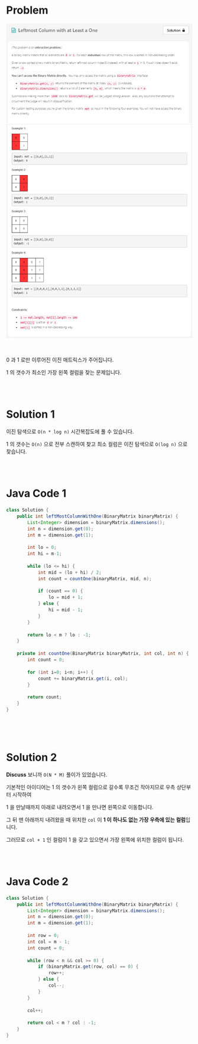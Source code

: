 # Problem

![](../images/21-leftmost-column-with-at-least-a-one-1.png)
![](../images/21-leftmost-column-with-at-least-a-one-2.png)

<br>

0 과 1 로만 이루어진 이진 매트릭스가 주어집니다.

1 의 갯수가 최소인 가장 왼쪽 컬럼을 찾는 문제입니다.

<br><br>

# Solution 1

이진 탐색으로 `O(n * log n)` 시간복잡도에 풀 수 있습니다.

1 의 갯수는 `O(n)` 으로 전부 스캔하여 찾고 최소 컬럼은 이진 탐색으로 `O(log n)` 으로 찾습니다.

<br><br>

# Java Code 1

```java
class Solution {
    public int leftMostColumnWithOne(BinaryMatrix binaryMatrix) {
        List<Integer> dimension = binaryMatrix.dimensions();
        int n = dimension.get(0);
        int m = dimension.get(1);
        
        int lo = 0;
        int hi = m-1;
        
        while (lo <= hi) {
            int mid = (lo + hi) / 2;
            int count = countOne(binaryMatrix, mid, n);
                        
            if (count == 0) {
                lo = mid + 1;
            } else {
                hi = mid - 1;
            }
        }
        
        return lo < m ? lo : -1;
    }
    
    private int countOne(BinaryMatrix binaryMatrix, int col, int n) {
        int count = 0;
        
        for (int i=0; i<n; i++) {
            count += binaryMatrix.get(i, col);
        }
        
        return count;
    }
}
```

<br><br><br>

# Solution 2

**Discuss** 보니까 `O(N * M)` 풀이가 있었습니다.

기본적인 아이디어는 1 의 갯수가 왼쪽 컬럼으로 갈수록 무조건 작아지므로 우측 상단부터 시작하여

1 을 만날때까지 아래로 내려오면서 1 을 만나면 왼쪽으로 이동합니다.

그 뒤 맨 아래까지 내려왔을 때 위치한 `col` 이 **1 이 하나도 없는 가장 우측에 있는 컬럼**입니다.

그러므로 `col + 1` 인 컬럼이 1 을 갖고 있으면서 가장 왼쪽에 위치한 컬럼이 됩니다.

<br><br>

# Java Code 2

```java
class Solution {
    public int leftMostColumnWithOne(BinaryMatrix binaryMatrix) {
        List<Integer> dimension = binaryMatrix.dimensions();
        int n = dimension.get(0);
        int m = dimension.get(1);
        
        int row = 0;
        int col = m - 1;
        int count = 0;
        
        while (row < n && col >= 0) {
            if (binaryMatrix.get(row, col) == 0) {
                row++;
            } else {
                col--;
            }
        }
        
        col++;
        
        return col < m ? col : -1;
    }
}
```